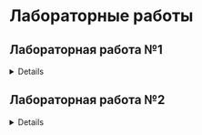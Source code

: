 # Лабораторные работы
## Лабораторная работа №1
<details>

Цель: 
Создать автоматизированный пайплайн для обработки данных, обучения и тестирования модели машинного обучения.
Этапы:
1. Подготовить датасет Iris и сохранить в CSV.
2. Предобработать данные: стандартизация и разделение на train/test.
3. Обучить модель логистической регрессии.
4. Проверить точность модели на тестовых данных.
5. Автоматизировать процесс с помощью pipeline.sh.

```shell
(.venv) ayrat@AyratPC:/mnt/c/Users/limin/PycharmProjects/MLOps/lab1$ ./pipeline.sh
Running data_creation.py...
Data successfully saved to data/iris_data.csv
Running data_preprocessing.py...
Data preprocessing completed successfully.
Running model_preparation.py...
Model successfully saved to model/logistic_regression_model.pkl
Running model_testing.py...
Model test accuracy is: 1.000
Pipeline completed successfully!
```
</details>

## Лабораторная работа №2
<details>

Цель: 
Целью проекта было создание автоматизированного конвейера машинного обучения для решения задачи классификации изображений с использованием датасета CIFAR-10. Конвейер был разработан для демонстрации полного цикла работы с данными и моделями, включая загрузку данных, обучение модели и оценку её качества.
Этапы проекта
1. **Автоматизация процессов**:
   * Разработка скриптов Python для выполнения всех этапов (загрузка данных, обучение модели, оценка качества).
   * Настройка Jenkins для автоматизации выполнения этих этапов.

2. **Использование готовых инструментов**:
   * Применение предобученной модели ResNet18 для ускорения разработки.
   * Использование популярного датасета CIFAR-10 для тестирования.

3. **Оценка производительности**:
   * Проверка точности модели на тестовой выборке для подтверждения её эффективности.

4. **Воспроизводимость**:
   * Создание файла зависимостей (`requirements.txt`) для управления библиотеками.
   * Хранение всех скриптов и конфигураций в единой структуре, что позволяет легко воспроизвести проект на другом сервере.

```shell
Датасет CIFAR-10 успешно загружен.
Epoch 1, Loss: 0.5696378521945166
Epoch 2, Loss: 0.326714326734738
Epoch 3, Loss: 0.227498026783852
Epoch 4, Loss: 0.16253975077587016
Epoch 5, Loss: 0.12570661185976223
Обучение завершено.
Модель сохранена.
Accuracy: 89.74%
```
</details>
